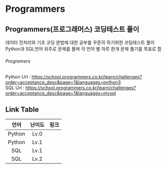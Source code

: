 # Programmers
## Programmers(프로그래머스) 코딩테스트 풀이
데이터 전처리와 기초 코딩 문법에 대한 공부를 꾸준히 하기위한 코팅테스트 풀이 <br>
Python과 SQL언어 위주로 문제를 풀며 각 언어 별 하루 한개 문제 풀기를 목표로 함<br>

###### Programers
Python Url : https://school.programmers.co.kr/learn/challenges?order=acceptance_desc&page=1&languages=python3 <br>
SQL Url : https://school.programmers.co.kr/learn/challenges?order=acceptance_desc&page=1&languages=mysql

## Link Table
|언어|난이도|링크 |
|:--------:|:--------:|:--------:|
| Python | Lv.0 | |
| Python | Lv.1 | |
| SQL | Lv.1 | |
| SQL | Lv.2 | |







